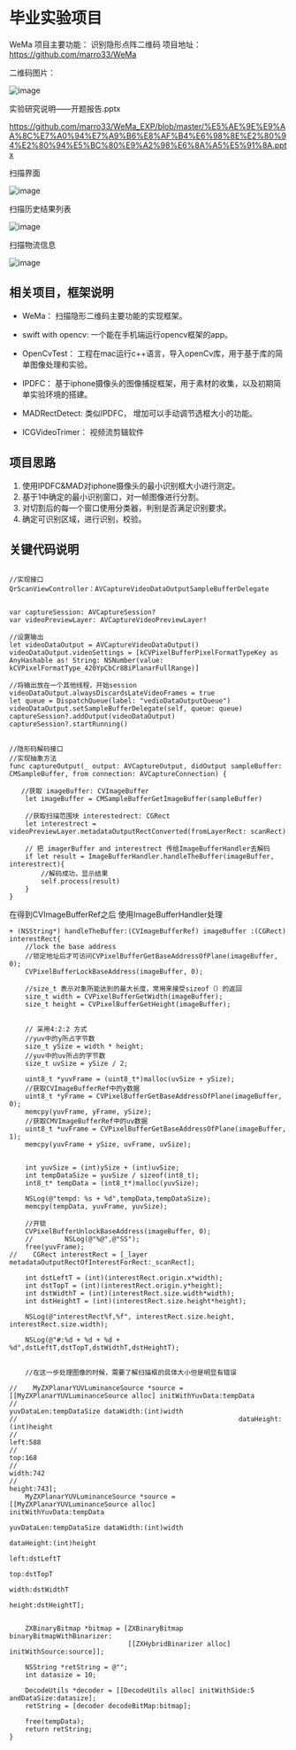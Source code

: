 
# 毕业实验项目

WeMa 项目主要功能：
识别隐形点阵二维码
项目地址：
https://github.com/marro33/WeMa

二维码图片：

![image](https://raw.githubusercontent.com/marro33/WeMa_EXP/master/%E8%BD%AF%E4%BB%B6%E7%95%8C%E9%9D%A2/%E6%89%AB%E6%8F%8F%E6%A0%B7%E4%BE%8B/%E9%9A%90%E5%BD%A2%E7%A0%81.png)

实验研究说明——开题报告.pptx

https://github.com/marro33/WeMa_EXP/blob/master/%E5%AE%9E%E9%AA%8C%E7%A0%94%E7%A9%B6%E8%AF%B4%E6%98%8E%E2%80%94%E2%80%94%E5%BC%80%E9%A2%98%E6%8A%A5%E5%91%8A.pptx


扫描界面

![image](https://github.com/marro33/WeMa/blob/master/%E8%BD%AF%E4%BB%B6%E7%95%8C%E9%9D%A2/%E8%AF%B4%E6%98%8E-%E9%9A%90%E5%BD%A2%E7%A0%81%E9%A1%B5%E9%9D%A2.png?raw=true)


扫描历史结果列表

![image](https://github.com/marro33/WeMa/blob/master/%E8%BD%AF%E4%BB%B6%E7%95%8C%E9%9D%A2/%E8%AF%B4%E6%98%8E-%E5%8E%86%E5%8F%B2%E8%AE%B0%E5%BD%95%E9%A1%B5%E9%9D%A2.png?raw=true)

扫描物流信息

![image](https://github.com/marro33/WeMa/blob/master/%E8%BD%AF%E4%BB%B6%E7%95%8C%E9%9D%A2/%E8%AF%B4%E6%98%8E-%E7%A8%BD%E6%9F%A5%E7%BB%93%E6%9E%9C%E9%A1%B5%E9%9D%A2.png?raw=true)


## 相关项目，框架说明

* WeMa： 扫描隐形二维码主要功能的实现框架。

* swift with opencv: 一个能在手机端运行opencv框架的app。

* OpenCvTest： 工程在mac运行c++语言，导入openCv库，用于基于库的简单图像处理和实验。

* IPDFC： 基于iphone摄像头的图像捕捉框架，用于素材的收集，以及初期简单实验环境的搭建。

* MADRectDetect: 类似IPDFC， 增加可以手动调节选框大小的功能。

* ICGVideoTrimer： 视频流剪辑软件

## 项目思路

1. 使用IPDFC&MAD对iphone摄像头的最小识别框大小进行测定。
2. 基于1中确定的最小识别窗口，对一帧图像进行分割。
3. 对切割后的每一个窗口使用分类器，判别是否满足识别要求。
4. 确定可识别区域，进行识别，校验。

## 关键代码说明
```

//实现接口
QrScanViewController：AVCaptureVideoDataOutputSampleBufferDelegate


var captureSession: AVCaptureSession?
var videoPreviewLayer: AVCaptureVideoPreviewLayer!

//设置输出
let videoDataOutput = AVCaptureVideoDataOutput()
videoDataOutput.videoSettings = [kCVPixelBufferPixelFormatTypeKey as AnyHashable as! String: NSNumber(value: kCVPixelFormatType_420YpCbCr8BiPlanarFullRange)]

//将输出放在一个其他线程，开始session
videoDataOutput.alwaysDiscardsLateVideoFrames = true
let queue = DispatchQueue(label: "vedioDataOutputQueue")
videoDataOutput.setSampleBufferDelegate(self, queue: queue)
captureSession?.addOutput(videoDataOutput)
captureSession?.startRunning()


//隐形码解码接口
//实现抽象方法
func captureOutput(_ output: AVCaptureOutput, didOutput sampleBuffer: CMSampleBuffer, from connection: AVCaptureConnection) {

   //获取 imageBuffer: CVImageBuffer
    let imageBuffer = CMSampleBufferGetImageBuffer(sampleBuffer)

    //获取扫描范围块 interestedrect: CGRect
    let interestrect = videoPreviewLayer.metadataOutputRectConverted(fromLayerRect: scanRect)

    // 把 imagerBuffer and interestrect 传给ImageBufferHandler去解码
    if let result = ImageBufferHandler.handleTheBuffer(imageBuffer, interestrect){
        //解码成功，显示结果
        self.process(result)
    }
}
```
在得到CVImageBufferRef之后 使用ImageBufferHandler处理

```
+ (NSString*) handleTheBuffer:(CVImageBufferRef) imageBuffer :(CGRect) interestRect{
    //lock the base address
    //锁定地址后才可访问CVPixelBufferGetBaseAddressOfPlane(imageBuffer, 0);
    CVPixelBufferLockBaseAddress(imageBuffer, 0);

    //size_t 表示对象所能达到的最大长度，常用来接受sizeof（）的返回
    size_t width = CVPixelBufferGetWidth(imageBuffer);
    size_t height = CVPixelBufferGetHeight(imageBuffer);


    // 采用4:2:2 方式
    //yuv中的y所占字节数
    size_t ySize = width * height;
    //yuv中的uv所占的字节数
    size_t uvSize = ySize / 2;

    uint8_t *yuvFrame = (uint8_t*)malloc(uvSize + ySize);
    //获取CVImageBufferRef中的y数据
    uint8_t *yFrame = CVPixelBufferGetBaseAddressOfPlane(imageBuffer, 0);
    memcpy(yuvFrame, yFrame, ySize);
    //获取CMVImageBufferRef中的uv数据
    uint8_t *uvFrame = CVPixelBufferGetBaseAddressOfPlane(imageBuffer, 1);
    memcpy(yuvFrame + ySize, uvFrame, uvSize);


    int yuvSize = (int)ySize + (int)uvSize;
    int tempDataSize = yuvSize / sizeof(int8_t);
    int8_t* tempData = (int8_t*)malloc(yuvSize);

    NSLog(@"tempd: %s + %d",tempData,tempDataSize);
    memcpy(tempData, yuvFrame, yuvSize);

    //开锁
    CVPixelBufferUnlockBaseAddress(imageBuffer, 0);
    //        NSLog(@"%@",@"SS");
    free(yuvFrame);
//    CGRect interestRect = [_layer metadataOutputRectOfInterestForRect:_scanRect];

    int dstLeftT = (int)(interestRect.origin.x*width);
    int dstTopT = (int)(interestRect.origin.y*height);
    int dstWidthT = (int)(interestRect.size.width*width);
    int dstHeightT = (int)(interestRect.size.height*height);

    NSLog(@"interestRect%f,%f", interestRect.size.height, interestRect.size.width);

    NSLog(@"#:%d + %d + %d + %d",dstLeftT,dstTopT,dstWidthT,dstHeightT);


    //在这一步处理图像的时候，需要了解扫描框的具体大小但是明显有错误

//    MyZXPlanarYUVLuminanceSource *source = [[MyZXPlanarYUVLuminanceSource alloc] initWithYuvData:tempData
//                                                        yuvDataLen:tempDataSize dataWidth:(int)width
//                                                        dataHeight:(int)height
//                                                              left:588
//                                                               top:168
//                                                             width:742
//                                                            height:743];
    MyZXPlanarYUVLuminanceSource *source = [[MyZXPlanarYUVLuminanceSource alloc]                                                    initWithYuvData:tempData
                                                                                                                                         yuvDataLen:tempDataSize dataWidth:(int)width
                                                            dataHeight:(int)height
                                                                  left:dstLeftT
                                                                   top:dstTopT
                                                                 width:dstWidthT
                                                                height:dstHeightT];


    ZXBinaryBitmap *bitmap = [ZXBinaryBitmap binaryBitmapWithBinarizer:
                              [[ZXHybridBinarizer alloc] initWithSource:source]];

    NSString *retString = @"";
    int datasize = 10;

    DecodeUtils *decoder = [[DecodeUtils alloc] initWithSide:5 andDataSize:datasize];
    retString = [decoder decodeBitMap:bitmap];

    free(tempData);
    return retString;
}

```
